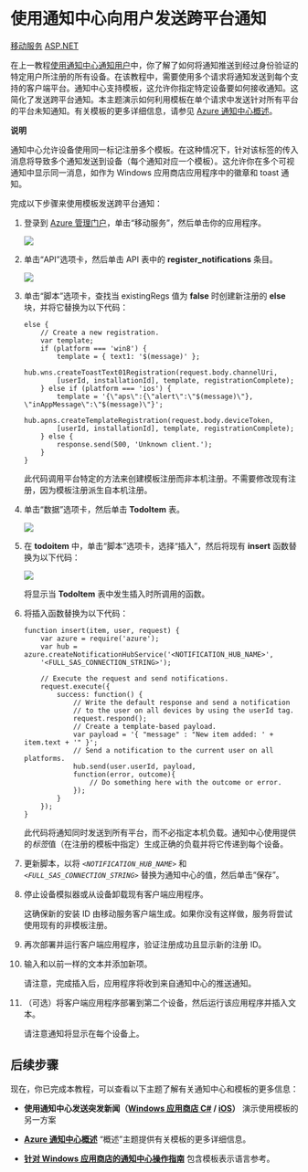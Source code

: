 <properties linkid="manage-services-notification-hubs-notify-users-xplat-mobile-services" urlDisplayName="notify users xplat mobile services" pageTitle="Send cross-platform notifications to users with Notification Hubs (Mobile Services)" metaKeywords="" description="Learn how to use Notification Hubs templates to send, in a single request, a platform-agnostic notification that targets all platforms." metaCanonical="" services="mobile-services,notification-hubs" documentationCenter="" title="Send cross-platform notifications to users with Notification Hubs" authors="glenga" solutions="" manager="" editor="" />

# 使用通知中心向用户发送跨平台通知

<div class="dev-center-tutorial-selector sublanding">
<a href="/zh-cn/documentation/articles/notification-hubs-mobile-services-cross-platform-notify-users/" title="移动服务" class="current">移动服务</a>
<a href="/zh-cn/documentation/articles/notification-hubs-aspnet-cross-platform-notify-users/" title="ASP.NET">ASP.NET</a>
</div>

在上一教程[使用通知中心通知用户][使用通知中心通知用户]中，你了解了如何将通知推送到经过身份验证的特定用户所注册的所有设备。在该教程中，需要使用多个请求将通知发送到每个支持的客户端平台。通知中心支持模板，这允许你指定特定设备要如何接收通知。这简化了发送跨平台通知。本主题演示如何利用模板在单个请求中发送针对所有平台的平台未知通知。有关模板的更多详细信息，请参见 [Azure 通知中心概述][Azure 通知中心概述]。

<div class="dev-callout"><b>说明</b>
<p>通知中心允许设备使用同一标记注册多个模板。在这种情况下，针对该标签的传入消息将导致多个通知发送到设备（每个通知对应一个模板）。这允许你在多个可视通知中显示同一消息，如作为 Windows 应用商店应用程序中的徽章和 toast 通知。</p>
</div>

完成以下步骤来使用模板发送跨平台通知：

1.  登录到 [Azure 管理门户][Azure 管理门户]，单击“移动服务”，然后单击你的应用程序。

    ![][0]

2.  单击“API”选项卡，然后单击 API 表中的 **register\_notifications** 条目。

    ![][1]

3.  单击“脚本”选项卡，查找当 existingRegs 值为 **false** 时创建新注册的 **else** 块，并将它替换为以下代码：

        else {
            // Create a new registration.
            var template;
            if (platform === 'win8') {                
                template = { text1: '$(message)' };              
                hub.wns.createToastText01Registration(request.body.channelUri, 
                [userId, installationId], template, registrationComplete);
            } else if (platform === 'ios') {
                template = '{\"aps\":{\"alert\":\"$(message)\"}, \"inAppMessage\":\"$(message)\"}';
                hub.apns.createTemplateRegistration(request.body.deviceToken, 
                [userId, installationId], template, registrationComplete);
            } else {
                response.send(500, 'Unknown client.');
            }
        }

    此代码调用平台特定的方法来创建模板注册而非本机注册。不需要修改现有注册，因为模板注册派生自本机注册。

4.  单击“数据”选项卡，然后单击 **TodoItem** 表。

    ![][2]

5.  在 **todoitem** 中，单击“脚本”选项卡，选择“插入”，然后将现有 **insert** 函数替换为以下代码：

    ![][3]

    将显示当 **TodoItem** 表中发生插入时所调用的函数。

6.  将插入函数替换为以下代码：

        function insert(item, user, request) {
            var azure = require('azure');
            var hub = azure.createNotificationHubService('<NOTIFICATION_HUB_NAME>', 
            '<FULL_SAS_CONNECTION_STRING>');

            // Execute the request and send notifications.
            request.execute({
                success: function() {
                    // Write the default response and send a notification 
                    // to the user on all devices by using the userId tag.
                    request.respond();
                    // Create a template-based payload.
                    var payload = '{ "message" : "New item added: ' + item.text + '" }';            
                    // Send a notification to the current user on all platforms. 
                    hub.send(user.userId, payload,  
                    function(error, outcome){
                        // Do something here with the outcome or error.
                    });     
                }
            });
        }

    此代码将通知同时发送到所有平台，而不必指定本机负载。通知中心使用提供的*标签*值（在注册的模板中指定）生成正确的负载并将它传递到每个设备。

7.  更新脚本，以将 *`<NOTIFICATION_HUB_NAME>`* 和 *`<FULL_SAS_CONNECTION_STRING>`* 替换为通知中心的值，然后单击“保存”。

8.  停止设备模拟器或从设备卸载现有客户端应用程序。

    这确保新的安装 ID 由移动服务客户端生成。如果你没有这样做，服务将尝试使用现有的非模板注册。

9.  再次部署并运行客户端应用程序，验证注册成功且显示新的注册 ID。

10. 输入和以前一样的文本并添加新项。

    请注意，完成插入后，应用程序将收到来自通知中心的推送通知。

11. （可选）将客户端应用程序部署到第二个设备，然后运行该应用程序并插入文本。

    请注意通知将显示在每个设备上。

## 后续步骤

现在，你已完成本教程，可以查看以下主题了解有关通知中心和模板的更多信息：

-   **使用通知中心发送突发新闻（[Windows 应用商店 C\#][Windows 应用商店 C\#] / [iOS][iOS]）**
    演示使用模板的另一方案

-   **[Azure 通知中心概述][Azure 通知中心概述]**
    “概述”主题提供有关模板的更多详细信息。

-   **[针对 Windows 应用商店的通知中心操作指南][针对 Windows 应用商店的通知中心操作指南]**
    包含模板表示语言参考。

  


  [使用通知中心通知用户]: /zh-cn/manage/services/notification-hubs/notify-users
  [Azure 通知中心概述]: http://go.microsoft.com/fwlink/p/?LinkId=317339
  [Azure 管理门户]: https://manage.windowsazure.cn/


  [0]: ./media/notification-hubs-mobile-services-cross-platform-notify-users/mobile-services-selection.png
  [1]: ./media/notification-hubs-mobile-services-cross-platform-notify-users/mobile-custom-api-select.png
  [2]: ./media/notification-hubs-mobile-services-cross-platform-notify-users/mobile-portal-data-tables.png
  [3]: ./media/notification-hubs-mobile-services-cross-platform-notify-users/mobile-insert-script-push2.png

 
  [Windows 应用商店 C\#]: /zh-cn/manage/services/notification-hubs/breaking-news-dotnet
  [iOS]: /zh-cn/manage/services/notification-hubs/breaking-news-ios
  [针对 Windows 应用商店的通知中心操作指南]: http://msdn.microsoft.com/zh-cn/library/azure/jj927172.aspx

